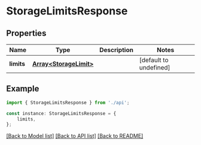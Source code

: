 # StorageLimitsResponse


## Properties

Name | Type | Description | Notes
------------ | ------------- | ------------- | -------------
**limits** | [**Array&lt;StorageLimit&gt;**](StorageLimit.md) |  | [default to undefined]

## Example

```typescript
import { StorageLimitsResponse } from './api';

const instance: StorageLimitsResponse = {
    limits,
};
```

[[Back to Model list]](../README.md#documentation-for-models) [[Back to API list]](../README.md#documentation-for-api-endpoints) [[Back to README]](../README.md)
